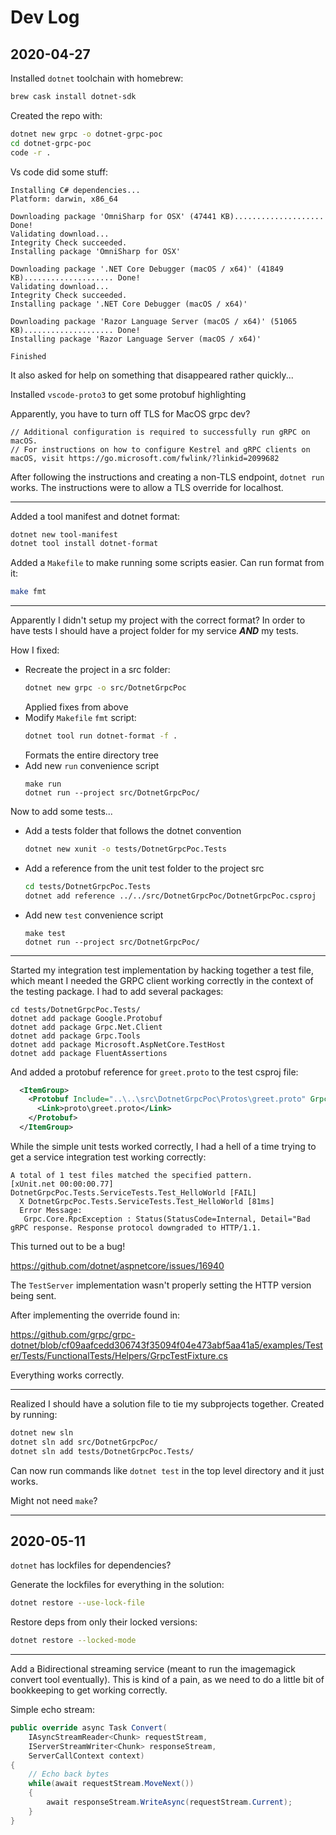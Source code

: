 # Dev Log

## 2020-04-27

Installed `dotnet` toolchain with homebrew:

```bash
brew cask install dotnet-sdk
```

Created the repo with:

```bash
dotnet new grpc -o dotnet-grpc-poc
cd dotnet-grpc-poc
code -r .
```

Vs code did some stuff:

```
Installing C# dependencies...
Platform: darwin, x86_64

Downloading package 'OmniSharp for OSX' (47441 KB).................... Done!
Validating download...
Integrity Check succeeded.
Installing package 'OmniSharp for OSX'

Downloading package '.NET Core Debugger (macOS / x64)' (41849 KB).................... Done!
Validating download...
Integrity Check succeeded.
Installing package '.NET Core Debugger (macOS / x64)'

Downloading package 'Razor Language Server (macOS / x64)' (51065 KB).................... Done!
Installing package 'Razor Language Server (macOS / x64)'

Finished
```

It also asked for help on something that disappeared rather quickly...

Installed `vscode-proto3` to get some protobuf highlighting

Apparently, you have to turn off TLS for MacOS grpc dev?

```
// Additional configuration is required to successfully run gRPC on macOS.
// For instructions on how to configure Kestrel and gRPC clients on macOS, visit https://go.microsoft.com/fwlink/?linkid=2099682
```

After following the instructions and creating a non-TLS endpoint, `dotnet run`
works.  The instructions were to allow a TLS override for localhost.

---

Added a tool manifest and dotnet format:

```bash
dotnet new tool-manifest
dotnet tool install dotnet-format
```

Added a `Makefile` to make running some scripts easier.  Can run format from
it:

```bash
make fmt
```

---

Apparently I didn't setup my project with the correct format? In order to have
tests I should have a project folder for my service ***AND*** my tests.

How I fixed:

* Recreate the project in a src folder:
  ```bash
  dotnet new grpc -o src/DotnetGrpcPoc
  ```
  Applied fixes from above
* Modify `Makefile` `fmt` script:
  ```bash
  dotnet tool run dotnet-format -f .
  ```
  Formats the entire directory tree
* Add new `run` convenience script
  ```
  make run
  dotnet run --project src/DotnetGrpcPoc/
  ```

Now to add some tests...

* Add a tests folder that follows the dotnet convention
  ```bash
  dotnet new xunit -o tests/DotnetGrpcPoc.Tests
  ```
* Add a reference from the unit test folder to the project src
  ```bash
  cd tests/DotnetGrpcPoc.Tests
  dotnet add reference ../../src/DotnetGrpcPoc/DotnetGrpcPoc.csproj
  ```
* Add new `test` convenience script
  ```
  make test
  dotnet run --project src/DotnetGrpcPoc/
  ```

---

Started my integration test implementation by hacking together a test file,
which meant I needed the GRPC client working correctly in the context of the
testing package.  I had to add several packages:

```
cd tests/DotnetGrpcPoc.Tests/
dotnet add package Google.Protobuf
dotnet add package Grpc.Net.Client
dotnet add package Grpc.Tools
dotnet add package Microsoft.AspNetCore.TestHost
dotnet add package FluentAssertions

```

And added a protobuf reference for `greet.proto` to the test csproj file:

```xml
  <ItemGroup>
    <Protobuf Include="..\..\src\DotnetGrpcPoc\Protos\greet.proto" GrpcServices="Client">
      <Link>proto\greet.proto</Link>
    </Protobuf>
  </ItemGroup>
```

While the simple unit tests worked correctly, I had a hell of a time trying to
get a service integration test working correctly:

```
A total of 1 test files matched the specified pattern.
[xUnit.net 00:00:00.77]     DotnetGrpcPoc.Tests.ServiceTests.Test_HelloWorld [FAIL]
  X DotnetGrpcPoc.Tests.ServiceTests.Test_HelloWorld [81ms]
  Error Message:
   Grpc.Core.RpcException : Status(StatusCode=Internal, Detail="Bad gRPC response. Response protocol downgraded to HTTP/1.1.
```

This turned out to be a bug!

https://github.com/dotnet/aspnetcore/issues/16940

The `TestServer` implementation wasn't properly setting the HTTP version being
sent.

After implementing the override found in:

https://github.com/grpc/grpc-dotnet/blob/cf09aafcedd306743f35094f04e473abf5aa41a5/examples/Tester/Tests/FunctionalTests/Helpers/GrpcTestFixture.cs

Everything works correctly.

---

Realized I should have a solution file to tie my subprojects together. Created
by running:

```bash
dotnet new sln
dotnet sln add src/DotnetGrpcPoc/
dotnet sln add tests/DotnetGrpcPoc.Tests/
```

Can now run commands like `dotnet test` in the top level directory and it just
works.

Might not need `make`?

---

## 2020-05-11

`dotnet` has lockfiles for dependencies?

Generate the lockfiles for everything in the solution:

```bash
dotnet restore --use-lock-file
```

Restore deps from only their locked versions:

```bash
dotnet restore --locked-mode
```

---

Add a Bidirectional streaming service (meant to run the imagemagick
convert tool eventually). This is kind of a pain, as we need to do a little
bit of bookkeeping to get working correctly.

Simple echo stream:

```csharp
public override async Task Convert(
    IAsyncStreamReader<Chunk> requestStream,
    IServerStreamWriter<Chunk> responseStream,
    ServerCallContext context)
{
    // Echo back bytes
    while(await requestStream.MoveNext())
    {
        await responseStream.WriteAsync(requestStream.Current);
    }
}
```
